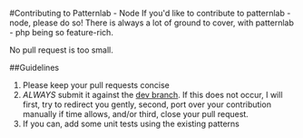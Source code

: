 #Contributing to Patternlab - Node
If you'd like to contribute to patternlab - node, please do so! There is always a lot of ground to cover, with patternlab - php being so feature-rich.  

No pull request is too small.

##Guidelines
1. Please keep your pull requests concise
2. _ALWAYS_ submit it against the [dev branch](https://github.com/pattern-lab/patternlab-node/tree/dev). If this does not occur, I will first, try to redirect you gently, second, port over your contribution manually if time allows, and/or third, close your pull request.
3. If you can, add some unit tests using the existing patterns